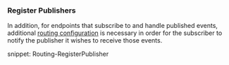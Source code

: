 ### Register Publishers

In addition, for endpoints that subscribe to and handle published events, additional [routing configuration](/nservicebus/messaging/routing#event-routing-message-driven) is necessary in order for the subscriber to notify the publisher it wishes to receive those events.

snippet: Routing-RegisterPublisher
